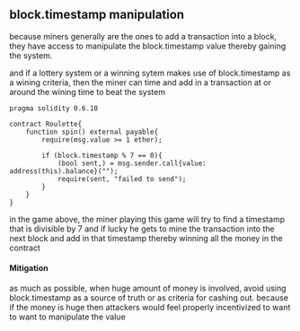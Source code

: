 ## block.timestamp manipulation

because miners generally are the ones to add a transaction into a block, they have access to manipulate the block.timestamp value thereby gaining the system.

and if a lottery system or a winning sytem makes use of block.timestamp as a wining criteria, then the miner can time and add in a transaction at or around the wining time to beat the system

```
pragma solidity 0.6.10

contract Roulette{
    function spin() external payable{
        require(msg.value >= 1 ether);

        if (block.timestamp % 7 == 0){
            (bool sent,) = msg.sender.call{value: address(this).balance}("");
            require(sent, "failed to send");
        }
    }
}
```

in the game above, the miner playing this game will try to find a timestamp that is divisible by 7 and if lucky he gets to mine the transaction into the next block and add in that timestamp thereby winning all the money in the contract

#### Mitigation

as much as possible, when huge amount of money is involved, avoid using block.timestamp as a source of truth or as criteria for cashing out. because if the money is huge then attackers would feel properly incentivized to want to want to manipulate the value

